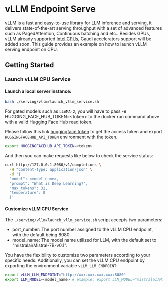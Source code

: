 # vLLM Endpoint Serve

[vLLM](https://github.com/vllm-project/vllm) is a fast and easy-to-use library for LLM inference and serving, it delivers state-of-the-art serving throughput with a set of advanced features such as PagedAttention, Continuous batching and etc.. Besides GPUs, vLLM already supported [Intel CPUs](https://www.intel.com/content/www/us/en/products/overview.html), Gaudi accelerators support will be added soon. This guide provides an example on how to launch vLLM serving endpoint on CPU.

## Getting Started

### Launch vLLM CPU Service

#### Launch a local server instance:

```bash
bash ./serving/vllm/launch_vllm_service.sh
```

For gated models such as `LLAMA-2`, you will have to pass -e HUGGING_FACE_HUB_TOKEN=\<token\> to the docker run command above with a valid Hugging Face Hub read token.

Please follow this link [huggingface token](https://huggingface.co/docs/hub/security-tokens) to get the access token and export `HUGGINGFACEHUB_API_TOKEN` environment with the token.

```bash
export HUGGINGFACEHUB_API_TOKEN=<token>
```

And then you can make requests like below to check the service status:

```bash
curl http://127.0.0.1:8080/v1/completions \
  -H "Content-Type: application/json" \
  -d '{
  "model": <model_name>,
  "prompt": "What is Deep Learning?",
  "max_tokens": 32,
  "temperature": 0
  }'
```

#### Customize vLLM CPU Service

The `./serving/vllm/launch_vllm_service.sh` script accepts two parameters:

- port_number: The port number assigned to the vLLM CPU endpoint, with the default being 8080.
- model_name: The model name utilized for LLM, with the default set to "mistralai/Mistral-7B-v0.1".

You have the flexibility to customize two parameters according to your specific needs. Additionally, you can set the vLLM CPU endpoint by exporting the environment variable `vLLM_LLM_ENDPOINT`:

```bash
export vLLM_LLM_ENDPOINT="http://xxx.xxx.xxx.xxx:8080"
export LLM_MODEL=<model_name> # example: export LLM_MODEL="mistralai/Mistral-7B-v0.1"
```
